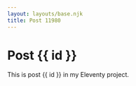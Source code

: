 ```yaml
---
layout: layouts/base.njk
title: Post 11980
---
```


# Post {{ id }}

This is post {{ id }} in my Eleventy project.
